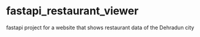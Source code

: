 # fastapi_restaurant_viewer
fastapi project for a website that shows restaurant data of the Dehradun city

